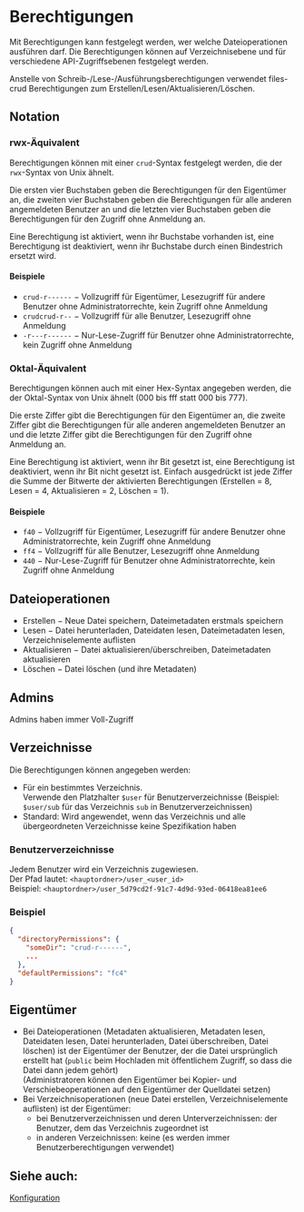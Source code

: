 # Berechtigungen

Mit Berechtigungen kann festgelegt werden, wer welche Dateioperationen ausführen darf.
Die Berechtigungen können auf Verzeichnisebene und für verschiedene API-Zugriffsebenen festgelegt werden.

Anstelle von Schreib-/Lese-/Ausführungsberechtigungen verwendet files-crud Berechtigungen zum Erstellen/Lesen/Aktualisieren/Löschen.

## Notation

### rwx-Äquivalent
Berechtigungen können mit einer `crud`-Syntax festgelegt werden, die der `rwx`-Syntax von Unix ähnelt.

Die ersten vier Buchstaben geben die Berechtigungen für den Eigentümer an,
die zweiten vier Buchstaben geben die Berechtigungen für alle anderen angemeldeten Benutzer an
und die letzten vier Buchstaben geben die Berechtigungen für den Zugriff ohne Anmeldung an.

Eine Berechtigung ist aktiviert, wenn ihr Buchstabe vorhanden ist,
eine Berechtigung ist deaktiviert, wenn ihr Buchstabe durch einen Bindestrich ersetzt wird.

#### Beispiele
* `crud-r------` &minus;
Vollzugriff für Eigentümer, Lesezugriff für andere Benutzer ohne Administratorrechte, kein Zugriff ohne Anmeldung
* `crudcrud-r--` &minus; Vollzugriff für alle Benutzer, Lesezugriff ohne Anmeldung
* `-r---r------` &minus;
Nur-Lese-Zugriff für Benutzer ohne Administratorrechte, kein Zugriff ohne Anmeldung

### Oktal-Äquivalent
Berechtigungen können auch mit einer Hex-Syntax angegeben werden, die der Oktal-Syntax von Unix ähnelt (000 bis fff statt 000 bis 777).

Die erste Ziffer gibt die Berechtigungen für den Eigentümer an,
die zweite Ziffer gibt die Berechtigungen für alle anderen angemeldeten Benutzer an
und die letzte Ziffer gibt die Berechtigungen für den Zugriff ohne Anmeldung an.

Eine Berechtigung ist aktiviert, wenn ihr Bit gesetzt ist,
eine Berechtigung ist deaktiviert, wenn ihr Bit nicht gesetzt ist.
Einfach ausgedrückt ist jede Ziffer die Summe der Bitwerte der aktivierten Berechtigungen (Erstellen = 8, Lesen = 4, Aktualisieren = 2, Löschen = 1).

#### Beispiele
* `f40` &minus;
Vollzugriff für Eigentümer, Lesezugriff für andere Benutzer ohne Administratorrechte, kein Zugriff ohne Anmeldung
* `ff4` &minus; Vollzugriff für alle Benutzer, Lesezugriff ohne Anmeldung
* `440` &minus;
Nur-Lese-Zugriff für Benutzer ohne Administratorrechte, kein Zugriff ohne Anmeldung

## Dateioperationen
* Erstellen &minus; Neue Datei speichern, Dateimetadaten erstmals speichern
* Lesen &minus; Datei herunterladen, Dateidaten lesen, Dateimetadaten lesen, Verzeichniselemente auflisten
* Aktualisieren &minus; Datei aktualisieren/überschreiben, Dateimetadaten aktualisieren
* Löschen &minus; Datei löschen (und ihre Metadaten)

## Admins
Admins haben immer Voll-Zugriff

## Verzeichnisse

Die Berechtigungen können angegeben werden:
* Für ein bestimmtes Verzeichnis. \
Verwende den Platzhalter `$user` für Benutzerverzeichnisse
(Beispiel: `$user/sub` für das Verzeichnis `sub` in Benutzerverzeichnissen)
* Standard: Wird angewendet, wenn das Verzeichnis und alle übergeordneten Verzeichnisse keine Spezifikation haben

### Benutzerverzeichnisse
Jedem Benutzer wird ein Verzeichnis zugewiesen. \
Der Pfad lautet: `<hauptordner>/user_<user_id>` \
Beispiel: `<hauptordner>/user_5d79cd2f-91c7-4d9d-93ed-06418ea81ee6`

### Beispiel
```json
{
  "directoryPermissions": {
    "someDir": "crud-r------",
    ...
  },
  "defaultPermissions": "fc4"
}
```

## Eigentümer
* Bei Dateioperationen
(Metadaten aktualisieren, Metadaten lesen, Dateidaten lesen, Datei herunterladen, Datei überschreiben, Datei löschen)
ist der Eigentümer der Benutzer, der die Datei ursprünglich erstellt hat
(`public` beim Hochladen mit öffentlichem Zugriff, so dass die Datei dann jedem gehört) \
(Administratoren können den Eigentümer bei Kopier- und Verschiebeoperationen auf den Eigentümer der Quelldatei setzen)
* Bei Verzeichnisoperationen (neue Datei erstellen, Verzeichniselemente auflisten) ist der Eigentümer:
  * bei Benutzerverzeichnissen und deren Unterverzeichnissen: der Benutzer, dem das Verzeichnis zugeordnet ist
  * in anderen Verzeichnissen: keine (es werden immer Benutzerberechtigungen verwendet)

## Siehe auch:
[Konfiguration](/de/configuration/general)
